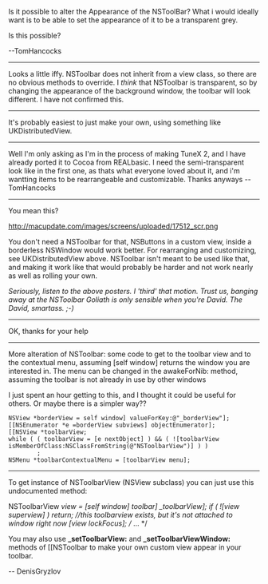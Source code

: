 Is it possible to alter the Appearance of the NSToolBar? What i would ideally want is to be able to set the appearance of it to be a transparent grey.

Is this possible? 

--TomHancocks

----

Looks a little iffy. NSToolbar does not inherit from a view class, so there are no obvious methods to override. I *think* that NSToolbar is transparent, so by changing the appearance of the background window, the toolbar will look different. I have not confirmed this.

----

It's probably easiest to just make your own, using something like UKDistributedView.

----

Well I'm only asking as I'm in the process of making TuneX 2, and I have already ported it to Cocoa from REALbasic. I need the semi-transparent look like in the first one, as thats what everyone loved about it, and i'm wantting items to be rearrangeable and customizable. Thanks anyways --TomHancocks

----

You mean this?

http://macupdate.com/images/screens/uploaded/17512_scr.png

You don't need a NSToolbar for that, NSButton<nowiki/>s in a custom view, inside a borderless NSWindow would work better. For rearranging and customizing, see UKDistributedView above. NSToolbar isn't meant to be used like that, and making it work like that would probably be harder and not work nearly as well as rolling your own.

*Seriously, listen to the above posters. I 'third' that motion. Trust us, banging away at the NSToolbar Goliath is only sensible when you're David. *The* David, smartass. ;-)*

----

OK, thanks for your help

----

More alteration of NSToolbar: some code to get to the toolbar view and to the contextual menu, assuming [self window] returns the window you are interested in. The menu can be changed in the awakeForNib: method, assuming the toolbar is not already in use by other windows

I just spent an hour getting to this, and I thought it could be useful for others. Or maybe there is a simpler way??

    
	NSView *borderView = self window] valueForKey:@"_borderView"];
	[[NSEnumerator *e =borderView subviews] objectEnumerator];
	[[NSView *toolbarView;
	while ( ( toolbarView = [e nextObject] ) && ( ![toolbarView isMemberOfClass:NSClassFromString(@"NSToolbarView")] ) )
			;
	NSMenu *toolbarContextualMenu = [toolbarView menu];


----

To get instance of NSToolbarView (NSView subclass) you can just use this undocumented method:
    
 NSToolbarView *view = [self window] toolbar] _toolbarView];
 if ( ![view superview] ) return; //this toolbarview exists, but it's not attached to window right now
 [view lockFocus];
 /* ... */

 You may also use **_setToolbarView:** and **_setToolbarViewWindow:** methods of [[NSToolbar to make your own custom view appear in your toolbar.

-- DenisGryzlov

